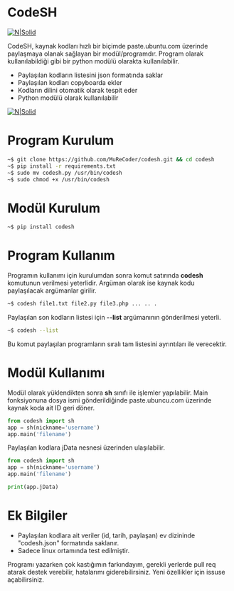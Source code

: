 # CodeSH

[![N|Solid](https://emregeldegul.net/wp-content/uploads/2018/09/codeshUsage.png)]( https://emregeldegul.net/2018/09/codesh-v2-kod-paylasma-modulu)

CodeSH, kaynak kodları hızlı bir biçimde paste.ubuntu.com üzerinde paylaşmaya olanak sağlayan bir modül/programdır. Program olarak kullanılabildiği gibi bir python modülü olarakta kullanılabilir.

  - Paylaşılan kodların listesini json formatında saklar
  - Paylaşılan kodları copyboarda ekler
  - Kodların dilini otomatik olarak tespit eder
  - Python modülü olarak kullanılabilir

[![N|Solid](https://emregeldegul.net/wp-content/uploads/2018/09/codeshShare.png)]( https://emregeldegul.net/2018/09/codesh-v2-kod-paylasma-modulu)

# Program Kurulum
```sh
~$ git clone https://github.com/MuReCoder/codesh.git && cd codesh
~$ pip install -r requirements.txt
~$ sudo mv codesh.py /usr/bin/codesh
~$ sudo chmod +x /usr/bin/codesh
```

# Modül Kurulum
```sh
~$ pip install codesh
```

# Program Kullanım
Programın kullanımı için kurulumdan sonra komut satırında **codesh** komutunun verilmesi yeterlidir. Argüman olarak ise kaynak kodu paylaşılacak argümanlar girilir.

```sh
~$ codesh file1.txt file2.py file3.php ... .. .
```

Paylaşılan son kodların listesi için **--list** argümanının gönderilmesi yeterli.

```sh
~$ codesh --list
```

Bu komut paylaşılan programların sıralı tam listesini ayrıntıları ile verecektir.
# Modül Kullanımı
Modül olarak yüklendikten sonra **sh** sınıfı ile işlemler yapılabilir. Main fonksiyonuna dosya ismi gönderildiğinde paste.ubuncu.com üzerinde kaynak koda ait ID geri döner.

```py
from codesh import sh
app = sh(nickname='username')
app.main('filename')
```

Paylaşılan kodlara jData nesnesi üzerinden ulaşılabilir.

```py
from codesh import sh
app = sh(nickname='username')
app.main('filename')

print(app.jData)
```

# Ek Bilgiler
- Paylaşılan kodlara ait veriler (id, tarih, paylaşan) ev dizininde "codesh.json" formatında saklanır.
- Sadece linux ortamında test edilmiştir.


Programı yazarken çok kastığımın farkındayım, gerekli yerlerde pull req atarak destek verebilir, hatalarımı giderebilirsiniz. Yeni özellikler için issuse açabilirsiniz.